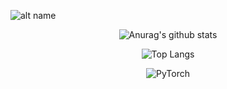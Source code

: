 ![alt name](https://img.shields.io/badge/fan%20qiliang-NanKai-orange)
<center>



![Anurag's github stats](https://github-readme-stats.vercel.app/api?username=QiliangFan&show_icons=true&theme=dracula) 

![Top Langs](https://github-readme-stats.vercel.app/api/top-langs/?username=QiliangFan&layout=compact)

![PyTorch](https://img.shields.io/static/v1?label=&message=PyTorch&color=%3CCOLOR%3E&logo=PyTorch)

</center>
